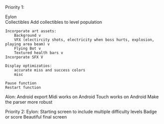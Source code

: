 Priority 1:
	
Eylon	
	Collectibles
	Add collectibles to level population
	
	Incorporate art assets:
		Background v
		VFX (electircity shots, electricity when boss hurts, explosion, playing area beam) v
		Flying Bot v
		Textured health bars v
	Incorporate SFX V
	
	Display optimizatios:
		accurate miss and success colors
		misc
	
	Pause function
	Restart function
	
Alon:
	Android export
	Midi works on Android
	Touch works on Android
	Make the parser more robust
	
Priority 2:
Eylon:
	Starting screen to include multiple difficulty levels
	Badge or score
	Beautiful final screen
